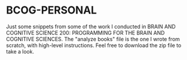 # BCOG-PERSONAL
 Just some snippets from some of the work I conducted in BRAIN AND COGNITIVE SCIENCE 200: PROGRAMMING FOR THE BRAIN AND COGNITIVE SCIENCES.
The "analyze books" file is the one I wrote from scratch, with high-level instructions. Feel free to download the zip file to take a look.
